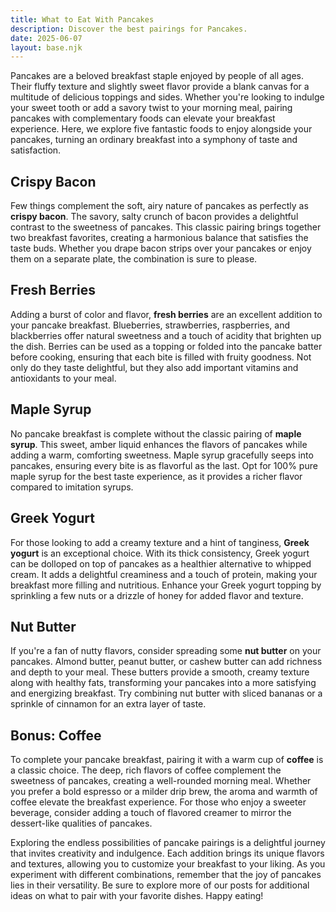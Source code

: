 ```yaml
---
title: What to Eat With Pancakes
description: Discover the best pairings for Pancakes.
date: 2025-06-07
layout: base.njk
---
```


Pancakes are a beloved breakfast staple enjoyed by people of all ages. Their fluffy texture and slightly sweet flavor provide a blank canvas for a multitude of delicious toppings and sides. Whether you're looking to indulge your sweet tooth or add a savory twist to your morning meal, pairing pancakes with complementary foods can elevate your breakfast experience. Here, we explore five fantastic foods to enjoy alongside your pancakes, turning an ordinary breakfast into a symphony of taste and satisfaction.

## **Crispy Bacon**

Few things complement the soft, airy nature of pancakes as perfectly as **crispy bacon**. The savory, salty crunch of bacon provides a delightful contrast to the sweetness of pancakes. This classic pairing brings together two breakfast favorites, creating a harmonious balance that satisfies the taste buds. Whether you drape bacon strips over your pancakes or enjoy them on a separate plate, the combination is sure to please.

## **Fresh Berries**

Adding a burst of color and flavor, **fresh berries** are an excellent addition to your pancake breakfast. Blueberries, strawberries, raspberries, and blackberries offer natural sweetness and a touch of acidity that brighten up the dish. Berries can be used as a topping or folded into the pancake batter before cooking, ensuring that each bite is filled with fruity goodness. Not only do they taste delightful, but they also add important vitamins and antioxidants to your meal.

## **Maple Syrup**

No pancake breakfast is complete without the classic pairing of **maple syrup**. This sweet, amber liquid enhances the flavors of pancakes while adding a warm, comforting sweetness. Maple syrup gracefully seeps into pancakes, ensuring every bite is as flavorful as the last. Opt for 100% pure maple syrup for the best taste experience, as it provides a richer flavor compared to imitation syrups.

## **Greek Yogurt**

For those looking to add a creamy texture and a hint of tanginess, **Greek yogurt** is an exceptional choice. With its thick consistency, Greek yogurt can be dolloped on top of pancakes as a healthier alternative to whipped cream. It adds a delightful creaminess and a touch of protein, making your breakfast more filling and nutritious. Enhance your Greek yogurt topping by sprinkling a few nuts or a drizzle of honey for added flavor and texture.

## **Nut Butter**

If you're a fan of nutty flavors, consider spreading some **nut butter** on your pancakes. Almond butter, peanut butter, or cashew butter can add richness and depth to your meal. These butters provide a smooth, creamy texture along with healthy fats, transforming your pancakes into a more satisfying and energizing breakfast. Try combining nut butter with sliced bananas or a sprinkle of cinnamon for an extra layer of taste.

## Bonus: **Coffee**

To complete your pancake breakfast, pairing it with a warm cup of **coffee** is a classic choice. The deep, rich flavors of coffee complement the sweetness of pancakes, creating a well-rounded morning meal. Whether you prefer a bold espresso or a milder drip brew, the aroma and warmth of coffee elevate the breakfast experience. For those who enjoy a sweeter beverage, consider adding a touch of flavored creamer to mirror the dessert-like qualities of pancakes.

Exploring the endless possibilities of pancake pairings is a delightful journey that invites creativity and indulgence. Each addition brings its unique flavors and textures, allowing you to customize your breakfast to your liking. As you experiment with different combinations, remember that the joy of pancakes lies in their versatility. Be sure to explore more of our posts for additional ideas on what to pair with your favorite dishes. Happy eating!